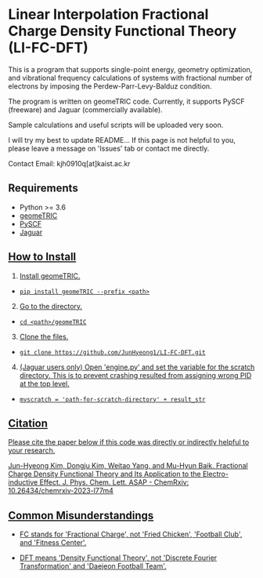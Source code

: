 # Linear Interpolation Fractional Charge Density Functional Theory (LI-FC-DFT)
This is a program that supports single-point energy, geometry optimization, and vibrational frequency calculations of systems with fractional number of electrons by imposing the Perdew-Parr-Levy-Balduz condition.

The program is written on geomeTRIC code. Currently, it supports PySCF (freeware) and Jaguar (commercially available).

Sample calculations and useful scripts will be uploaded very soon.

I will try my best to update README... If this page is not helpful to you, please leave a message on 'Issues' tab or contact me directly.

Contact Email: kjh0910q[at]kaist.ac.kr
## Requirements
- Python >= 3.6
- <a href="https://github.com/leeping/geomeTRIC">geomeTRIC 
- <a href="https://pyscf.org/">PySCF 
- <a href="https://www.schrodinger.com/products/jaguar">Jaguar
  
## How to Install  
1. Install geomeTRIC.
  
  - `pip install geomeTRIC --prefix <path>`
  
2. Go to the directory.
  
  - `cd <path>/geomeTRIC`

3. Clone the files.
  
  - `git clone https://github.com/JunHyeong1/LI-FC-DFT.git`
  
4. (Jaguar users only) Open 'engine.py' and set the variable for the scratch directory. This is to prevent crashing resulted from assigning wrong PID at the top level.
  - `myscratch = 'path-for-scratch-directory' + result_str`

## Citation

Please cite the paper below if this code was directly or indirectly helpful to your research.

Jun-Hyeong Kim, Dongju Kim, Weitao Yang, and Mu-Hyun Baik. Fractional Charge Density Functional Theory and Its Application to the Electro-inductive Effect. J. Phys. Chem. Lett. ASAP - ChemRxiv: 10.26434/chemrxiv-2023-l77m4

## Common Misunderstandings
- FC stands for 'Fractional Charge', not 'Fried Chicken', 'Football Club', and 'Fitness Center'.

- DFT means 'Density Functional Theory', not 'Discrete Fourier Transformation' and 'Daejeon Football Team'.
